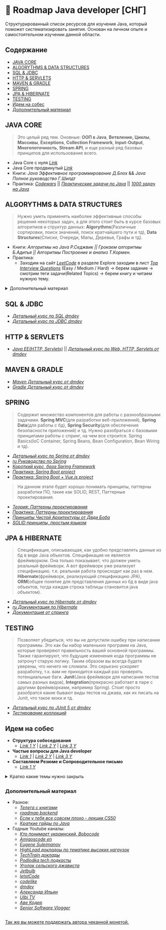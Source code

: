 # :scroll: Roadmap Java developer [СНГ]

Структурированный список ресурсов для изучения Java, который поможет систематизировать занятия. Основан на личном опыте и самостоятельном изучении данной области.




## Содержание
* [JAVA CORE](#java-core)
* [ALGORYTHMS & DATA STRUCTURES](#algorythms--data-structures)
* [SQL & JDBC](#sql--jdbc)
* [HTTP & SERVLETS](#http--servlets)
* [MAVEN & GRADLE](#maven--gradle)
* [SPRING](#spring)
* [JPA & HIBERNATE](#jpa--hibernate)
* [TESTING](#testing)
* [Идем на собес](#идем-на-собес)
* [Дополнительный материал](#дополнительный-материал)





## JAVA CORE
> Это целый ряд тем. Оновные: **ООП в Java**, **Ветвление, Циклы**, **Массивы**, **Exceptions**, **Collection Framework**, **Input-Output**, **Многопоточность**, **Stream API**, и еще разный ряд базовых принципов для использование всего.

* Java Core с нуля *[Link](https://coursehunter.net/course/java-dzhava-dlya-nachinayushchih-s-nulya-do-sertifikata-oracle)*
* Java Core продвинутый *[Link](https://youtube.com/playlist?list=PLqj7-hRTFl_oDMBjI_EstsFcDAwt-Arhs)*
* Книги: *Java Эффективное программирование Д.Блох* && *Java Полное руководство Г.Шилдт*
* Практика: *[Codewars](https://www.codewars.com/kata/search/java?beta=false&order_by=popularity+desc&q=&r%5B%5D=-8&tags=)* || *[Практические задачи по Java](https://habr.com/ru/post/440436/)* || *[1000 задач на Java](https://github.com/allicen/Java-1000)*




## ALGORYTHMS & DATA STRUCTURES
> Нужно уметь применять наиболее эффективные способы решения некоторых задач, а для этого стоит быть в курсе базовых алгоритмов и структур данных: **Algorythms**(Различные сортировки, поиск значений, поиск кратчайшего пути и тд), **Data Structures**(Списки, Очереди, Мапы, Деревья, Графы и тд).

* Книги: *Алгоритмы на Java Р.Седжвик || Грокаем алгоритмы Б.Адитья || Алгоритмы Построение и анализ Т.Кормен.*
* Практика:
  * Заходим на сайт *[LeetCode](https://leetcode.com/)* в разделе Explore заходим в лист *[Top Interview Questions](https://leetcode.com/explore/interview/card/top-interview-questions-easy/)* (Easy / Medium / Hard) -> берем задание -> смотрим теги задачи(Related Topics) -> берем книгу и читаем нужную тему.

<details>
<summary> Дополнительный материал </summary>
 
 * *[Visualgo](https://visualgo.net/en)* | *[BigOcheatsheet](https://www.bigocheatsheet.com/)*
 * *[Link Y](https://www.youtube.com/watch?v=_NhmGvYs8_g&t=686s)* | *[Link Y](https://youtube.com/playlist?list=PLlsMRoVt5sTOKU87z9NhHHRH9nvE5chfH)* | *[Link Y](https://youtube.com/playlist?list=PLlsMRoVt5sTPCbbIW2QZ-hRMW80lymEYR)*
</details>




## SQL & JDBC
* *[Детальный курс по SQL dmdev](https://youtube.com/playlist?list=PLnh8EajVFTl5q3x1Mp6Fh9YEvv70dL6re)*
* *[Детальный курс по JDBC dmdev](https://youtube.com/playlist?list=PLnh8EajVFTl7an1-h7MLjt6fi-5sJM3Cj )*




## HTTP & SERVLETS
* *[Java EE(HTTP, Servlets)](https://youtube.com/playlist?list=PLAma_mKffTOTTFqIkLXgHqVuL6xJhb0mr)* || *[Детальный курс по Web, HTTP, Servlets от dmdev](https://www.youtube.com/playlist?list=PLnh8EajVFTl7_p5MgevvA41PvxQWq-jC8)*




## MAVEN & GRADLE
* *[Maven Детальный курс от dmdev](https://youtube.com/playlist?list=PLnh8EajVFTl5fusY9MRBEOoLjbv8Trms5)*
* *[Gradle Детальный курс от dmdev](https://www.youtube.com/playlist?list=PLnh8EajVFTl7JYxhZs7CfxyTsUMvcBXig)*




## SPRING
> Содержит множество компонентов для работы с разнообразными задачами. **Spring MVC**(для разработки веб-приложений), **Spring Data**(для работы с бд), **Spring Security**(для обеспечения безопасности приложений) и тд. Нужно разобраться с базовыми принципами работы с спринг, на чем все строится. Spring Basics(IoC Container, Spring Beans, Bean Configuration, Bean Wiring и тд).
* *[Детальный курс по Spring от dmdev](https://youtube.com/playlist?list=PLnh8EajVFTl5ZK-8o1KXwnbeBgoKYDbdr)*
* *[ru Руководство по Spring](https://proselyte.net/tutorials/spring-tutorial-full-version/)*
* *[Короткий курс, база Spring Framework](https://youtube.com/playlist?list=PLAma_mKffTOR5o0WNHnY0mTjKxnCgSXrZ)*
* *[Практика: Spring Boot project](https://youtube.com/playlist?list=PLU2ftbIeotGoGSEUf54LQH-DgiQPF2XRO)*
* *[Практика: Spring Boot + Vue.js project](https://youtube.com/playlist?list=PLU2ftbIeotGqSTOVNjT4L3Yfy8jatCdhm)*

> На данном этапе будет хорошо понимать принципы, паттерны разработки ПО, такие как SOLID, REST, Паттерные проектирования.
* *[Теория: Паттерны проектирования](https://refactoring.guru/ru/design-patterns)*
* *[Практика: Паттерны проектирования](https://youtube.com/playlist?list=PLlsMRoVt5sTPgGbinwOVnaF1mxNeLAD7P)*
* *[Принципы Чистой Архитектуры от Дяди Боба](https://blog.cleancoder.com/uncle-bob/2012/08/13/the-clean-architecture.html)*
* *[SOLID принципы, простым языком](https://youtu.be/TxZwqVTaCmA)*




## JPA & HIBERNATE
> Спецификация, описывающая, как удобно представлять данные из бд в виде Java объектов. Спецификация не является фреймворком. Она только показывает, что должен уметь реальный фреймворк. А вот фреймворк уже реализует спецификацию. т.е. реальная работа происходит как раз в нем. **Hibernate**(фреймворк, реализующий спецификацию JPA), **ORM**(общее понятие для представления данных из бд в виде java объектов, тогда каждая строка таблицы становится java объектом).
* *[Детальный курс по Hibernate от dmdev](https://www.youtube.com/playlist?list=PLnh8EajVFTl7dQ77iqr55gFLcyYjedAlE)*
* *[ru Документация по Hibernate](https://proselyte.net/tutorials/hibernate-tutorial/)*
* *[Документация от спринга](https://docs.spring.io/spring-data/jpa/docs/current/reference/html/#jpa.query-methods.query-creation)*




## TESTING
> Позволяет убедиться, что вы не допустили ошибку при написании программы. Это как бы набор маленьких программ на Java, которые проверяют правильность вашей основной программы. Также гарантируют, что будущие изменения кода программы не затронут старую логику. Таким образом вы всегда будете уверены, что ничего не сломали. Это серьезно ускоряет разработку, т.к. вам не приходится каждый раз проверять потенциальные баги. **Junit**(Java фреймворк для написания тестов самых разных видов), **Integration**(прекрасно работает в паре с другими фреймворками, например Spring). Стоит просто разобратся какие бывают виды тестов на джава, как их писать на Junit, что такое моки и тд.
* *[Детальный курс по JUnit 5 от dmdev](https://youtube.com/playlist?list=PLnh8EajVFTl5AqvBosxUefReW4nC35P0x)*
* *[Тестирование коллекций](https://mkyong.com/unittest/junit-how-to-test-a-list/)*




## Идем на собес
* **Структура собеседования**
  - *[Link 1 Y](https://youtu.be/UQnpwtdHiDs)* | *[Link 2 Y](https://youtu.be/vArj4XmtxvY)* | *[Link 3 Y](https://youtu.be/lq4TKfc-Ot4)*
* **Частые вопросы для Java developer**
  - *[Link 1](https://github.com/enhorse/java-interview)* | *[Link 2 Y](https://youtube.com/playlist?list=PLlsMRoVt5sTMMCwd_gLaaZMkQhzVh9hLA)* | *[Link 3 Y](https://youtube.com/playlist?list=PLxqzxxW1gWwJvVK11R_lJKAlP_9m3Gu2H)*
* **Составляем Резюме и Сопроводительное письмо** 
  - *[Link 1 Y](https://youtu.be/6XK2OvWHSsg)*


<details>
<summary>Кратко какие темы нужно закрыть</summary>

* **Data Structure & Algorithms** *(решить +-5 easy problem)*
  - *[Link 1 V](https://youtu.be/_NhmGvYs8_g)* | *[Link 2 L](https://leetcode.com/explore/interview/card/top-interview-questions-easy/)*

* **ООП**
  - *[Link 1](https://youtu.be/4owUYYdcAOw)* | *[Link 2](https://youtu.be/YMTdEXpQTZQ)* | *[Link 3](https://youtu.be/BYu8gT0hGCQ)* | *[Link 4 G](https://youtube.com/playlist?list=PLoij6udfBncgtdSaq4nqVNtTqPeyh7rnV)* | *[Link 5 G](https://youtube.com/playlist?list=PLoij6udfBnciXh1_Itg-Hiw9EdGGzwYPE)* | *[Link 6 G](https://youtube.com/playlist?list=PLoij6udfBncjjuiZQNFx_b4A5Ygdn1YbS)* | *[Link 7 G](https://youtube.com/playlist?list=PLoij6udfBnch50JMDvipTQmAp-q4Pw6jG)* | *[Link 8 D](https://coursehunter.net/course/java-dlya-nachinayushchih-level-2?lesson=20)* | *[Link Y](https://youtu.be/Xg_DTzM6o6U)*

* **Generics**
  - *[Link 1 G](https://youtu.be/Yymzcnt-Ars)* | *[Link 2 D](https://coursehunter.net/course/java-dlya-nachinayushchih-level-2?lesson=27)* | *[Link 3 D](https://coursehunter.net/course/java-dlya-nachinayushchih-level-2?lesson=28)* | *[Link 4 D](https://coursehunter.net/course/java-dlya-nachinayushchih-level-2?lesson=29)*

* **Object** *(знать методы)*
  - *[Link 1](https://youtu.be/DrQqZj5OIZc)* | *[Link 2](https://www.youtube.com/watch?v=Juav74bCtZ8)* | *[Link 3](https://www.youtube.com/watch?v=NQdwRwbPVCs)* | *[Link 4](https://youtu.be/B0bweMu3m5E)*

* **Collection Framework** *(**больше всего спрашивают**, надо очень подробно знать)*
  - *[Link 1](https://youtube.com/playlist?list=PL786bPIlqEjRvuYGGDMxy6YqzG-Hizvs8)* | *[Link 2](https://youtube.com/playlist?list=PLqj7-hRTFl_oDMBjI_EstsFcDAwt-Arhs)* | *[Link 3](https://youtu.be/xVfV8r_4GYI)* | *[Link 4 G](https://youtube.com/playlist?list=PLoij6udfBncjiXKA5ce0hi4b4DIvGymeo)* | *[Link 5 G](https://youtube.com/playlist?list=PLoij6udfBnciAPeXh5oOGBsQ2c8GlEFu0)* | *[Link 6 G](https://youtube.com/playlist?list=PLoij6udfBncgIlUdvGNtG2Jp7gXbDMx15)* | *[Link 7 G](https://youtube.com/playlist?list=PLoij6udfBncjAZTDf6Vx281R5Y9mnm93q)* | *[Link 8](https://youtu.be/JDh3DsJGGMU)*

* **Lamda, Stream API**
  - *[Link 1](https://youtu.be/jHStUYP1NEg)* | *[Link 2](https://youtu.be/33pi0sIZNEU)* | *[Link 3](https://youtu.be/sWwkwcAugR0)* | *[Link 4](https://youtu.be/oUvx2Up-PkA)* | *[Link 5](https://youtu.be/GMzP5vIG9YU)* | *[Link 6](https://youtu.be/IQVwwwSe4Ic)* | *[Link 7](https://youtu.be/aC0-KsuPG0I)* | *[Link 8](https://youtu.be/RzEiCguFZiY)*

* **Garbage Collector** *(gc(), finalize(), как он чистит мусор, как он работает, можно ли заставить работать)* 
  - *[Link 1](https://youtu.be/-ayMplONmkI)*

* **Multithreading / Concurrency** **_(базовые знания)_** *(как работает многопоточность, как создать тред, sleep, join, монитор, процесс гонки)*
  - *[Link 1](https://www.youtube.com/watch?v=VbLyaPPHtrE&list=PLw6SJ6q6-1YptavAy65knVOSBZ_y6YxmV&index=4&t=47s)* | *[Link 2](https://metanit.com/java/tutorial/8.5.php)*

* **Exception** *(иерархия, checked и unchecked, когда нужно создавать свои исключения, когда нужно или не нужно обрабатывать ошибки)*
  - *[Link 1](https://youtu.be/_ndfgwHtcXY)* | *[Link 2 D](https://coursehunter.net/course/java-dlya-nachinayushchih-level-2?lesson=47)* | *[Link 3](https://youtu.be/mLpMtc62530)* | *[Link 4 G](https://youtube.com/playlist?list=PLoij6udfBncilVuX_R0sBrESIlyfQWVjm)* | *[Link 5 G](https://youtube.com/playlist?list=PLoij6udfBnchbxh8ZAY-FPlmj97aCILTY)* | *[Link 6 G](https://youtube.com/playlist?list=PLoij6udfBncjLoxagaF5tGsDp-0XKMyhc)* | *[Link 7 G](https://youtube.com/playlist?list=PLoij6udfBnchR-Cc-RB4EUZokLrLlIuWQ)*

* **String, String Pool** *(как работает jvm memory, имутабельность, отличие от других стрингов)*
  - *[Link 1 Y](https://youtu.be/d_oou6CAz5U)* | *[Link 2 Y](https://youtu.be/1QP8y6-1fD0)*

* **SQL + JDBC** *(хорошая база, DDL, DML, как писать запросы с JOIN / GROUP BY, внешние ключи, понимать что такое уровни изоляции)*

* **Web + Spring + Hibernate** *(понимание как устроин network, база Spring IoC, Boot, Hibernate понимать приназначение ORM)*

* **Unit & Integation testing** *(Создать мини метод, сделать на него тест, на истину/ложь и на ошибку)*

* **SOLID + Паттерны проектирования + REST**
  - *[Link 1 W](https://habr.com/ru/post/688530/)* | *[Link 2 G](https://youtube.com/playlist?list=PLoij6udfBncgRuXhcs1gsWhUlS_8ZOLbg)* | *[Link 3 W](http://butunclebob.com/ArticleS.UncleBob.PrinciplesOfOod)* | *[Link 4 Y](https://youtu.be/1MDiB2Ya--4)* | *[Link 5 W](https://refactoring.guru/ru/design-patterns)* | *[Link 6 Y](https://youtube.com/playlist?list=PLlsMRoVt5sTPgGbinwOVnaF1mxNeLAD7P)* | *[Книга: Банда четырёх](https://t.me/dmytrii_bookshelf/231)*

* **Git** *(хватит базы, уметь пользоваться через консоль)*
  - *[основы за час по ролику](https://youtu.be/dHlhCO56Pv0)* | *[GIT Полный курс](https://youtube.com/playlist?list=PLAma_mKffTOTIomJBmL9J42PP0l7riFUO)* | *[GIT Альтернативный курс](https://www.youtube.com/playlist?list=PLuY6eeDuleIOMB2R_Kky05ZfiAx2_pbAH)* | *[GIT Интерактивный тренажер](https://learngitbranching.js.org/?locale=ru_RU)* | *[документация от Жени](https://proselyte.net/tutorials/git/introduction/)*
 
* **Компьютерные сети** *(Основные верхнеуровневые протоколы, понимание того как работает модель OSI)*
  - *[Базовые знания](https://www.youtube.com/playlist?list=PLtPJ9lKvJ4oiNMvYbOzCmWy6cRzYAh9B1)* | *[Продвинутые темы](https://www.youtube.com/playlist?list=PLtPJ9lKvJ4oh_w4_jtRnKE11aqeRldCFI)* | *[Защищенные сетевые протоколы](https://www.youtube.com/playlist?list=PLtPJ9lKvJ4oiFnWCsVRElorOLt69YDEnv)* 

</details>

##




### Дополнительный материал

- Разное:
  - *[Телега с книгами](https://t.me/dmytrii_bookshelf)*
  - *[roadmap backend](https://roadmap.sh/backend)*
  - *[Если у тебя все совсем плохо - лекции CS50](https://youtube.com/playlist?list=PLawfWYMUziZqyUL5QDLVbe3j5BKWj42E5)*
  - *[Краткие гайды по Java](https://proselyte.net/tutorials/)*
- Годные Youtube каналы:
  - *[Кто понимает украинский, Bobocode](https://youtube.com/playlist?list=PLqt5_5aU1KQLFZH-Rltag_AvHtQvDHhzG)*
  - *[Amigoscode en](https://www.youtube.com/@amigoscode)*
  - *[Eugene Suleimanov](https://www.youtube.com/c/EugeneSuleimanov)*
  - *[HighLoad докладоы по тематике высоких нагрузок](https://youtube.com/@HighLoadChannel)*
  - *[TechTrain доклады](https://youtube.com/@TechTrainFest)*
  - *[Podlodka tech подкасты](https://youtube.com/@PodlodkaShow)*
  - *[Уголок сельского джависта](https://youtube.com/@shurik_codes)*
  - *[Jetbulb](https://youtube.com/@Jetbulb)*
  - *[letstCode](https://www.youtube.com/c/letsCodeDru)*
  - *[codelike](https://www.youtube.com/c/codelike)*
  - *[dmdev](https://www.youtube.com/c/dmdev/videos)*
  - *[Александр Ильин](https://www.youtube.com/user/MrProstatit)*
  - *[Ulbi TV](https://www.youtube.com/c/UlbiTV)*
  - *[Аве Кодер](https://www.youtube.com/c/%D0%90%D0%B2%D0%B5%D0%9A%D0%BE%D0%B4%D0%B5%D1%80)*
  - *[Senior Software Vlogger](https://www.youtube.com/c/SeniorSoftwareVlogger)*




##
[Так же вы можете поддержать автора чеканной монетой.](https://send.monobank.ua/jar/AGN7gXSmuT)
